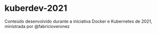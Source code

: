 # kuberdev-2021
Conteúdo desenvolvido durante a iniciativa Docker e Kubernetes de 2021, ministrada por @fabricioveronez
